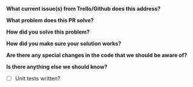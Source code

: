**What current issue(s) from Trello/Github does this address?**

**What problem does this PR solve?**

**How did you solve this problem?**

**How did you make sure your solution works?**

**Are there any special changes in the code that we should be aware of?**

**Is there anything else we should know?**

- [ ] Unit tests written?
